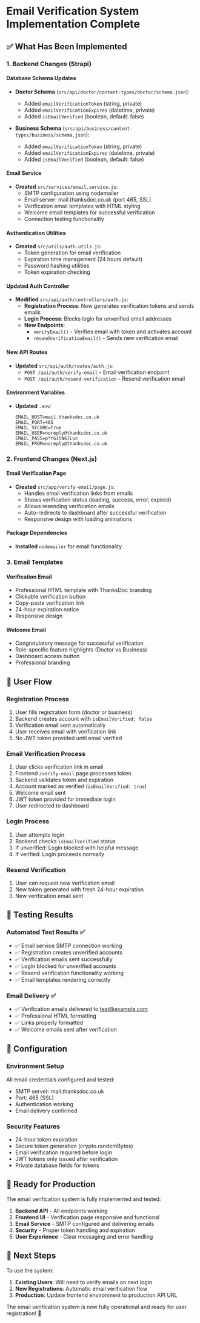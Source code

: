# Email Verification System Implementation Complete

## ✅ What Has Been Implemented

### 1. Backend Changes (Strapi)

#### Database Schema Updates
- **Doctor Schema** (`src/api/doctor/content-types/doctor/schema.json`):
  - Added `emailVerificationToken` (string, private)
  - Added `emailVerificationExpires` (datetime, private)
  - Added `isEmailVerified` (boolean, default: false)

- **Business Schema** (`src/api/business/content-types/business/schema.json`):
  - Added `emailVerificationToken` (string, private)
  - Added `emailVerificationExpires` (datetime, private)
  - Added `isEmailVerified` (boolean, default: false)

#### Email Service
- **Created** `src/services/email.service.js`:
  - SMTP configuration using nodemailer
  - Email server: mail.thanksdoc.co.uk (port 465, SSL)
  - Verification email templates with HTML styling
  - Welcome email templates for successful verification
  - Connection testing functionality

#### Authentication Utilities
- **Created** `src/utils/auth.utils.js`:
  - Token generation for email verification
  - Expiration time management (24 hours default)
  - Password hashing utilities
  - Token expiration checking

#### Updated Auth Controller
- **Modified** `src/api/auth/controllers/auth.js`:
  - **Registration Process**: Now generates verification tokens and sends emails
  - **Login Process**: Blocks login for unverified email addresses
  - **New Endpoints**:
    - `verifyEmail()` - Verifies email with token and activates account
    - `resendVerificationEmail()` - Sends new verification email

#### New API Routes
- **Updated** `src/api/auth/routes/auth.js`:
  - `POST /api/auth/verify-email` - Email verification endpoint
  - `POST /api/auth/resend-verification` - Resend verification email

#### Environment Variables
- **Updated** `.env`:
  ```
  EMAIL_HOST=mail.thanksdoc.co.uk
  EMAIL_PORT=465
  EMAIL_SECURE=true
  EMAIL_USER=noreply@thanksdoc.co.uk
  EMAIL_PASS=p*rGilN6]Luc
  EMAIL_FROM=noreply@thanksdoc.co.uk
  ```

### 2. Frontend Changes (Next.js)

#### Email Verification Page
- **Created** `src/app/verify-email/page.js`:
  - Handles email verification links from emails
  - Shows verification status (loading, success, error, expired)
  - Allows resending verification emails
  - Auto-redirects to dashboard after successful verification
  - Responsive design with loading animations

#### Package Dependencies
- **Installed** `nodemailer` for email functionality

### 3. Email Templates

#### Verification Email
- Professional HTML template with ThanksDoc branding
- Clickable verification button
- Copy-paste verification link
- 24-hour expiration notice
- Responsive design

#### Welcome Email
- Congratulatory message for successful verification
- Role-specific feature highlights (Doctor vs Business)
- Dashboard access button
- Professional branding

## 🔄 User Flow

### Registration Process
1. User fills registration form (doctor or business)
2. Backend creates account with `isEmailVerified: false`
3. Verification email sent automatically
4. User receives email with verification link
5. No JWT token provided until email verified

### Email Verification Process
1. User clicks verification link in email
2. Frontend `/verify-email` page processes token
3. Backend validates token and expiration
4. Account marked as verified (`isEmailVerified: true`)
5. Welcome email sent
6. JWT token provided for immediate login
7. User redirected to dashboard

### Login Process
1. User attempts login
2. Backend checks `isEmailVerified` status
3. If unverified: Login blocked with helpful message
4. If verified: Login proceeds normally

### Resend Verification
1. User can request new verification email
2. New token generated with fresh 24-hour expiration
3. New verification email sent

## 🧪 Testing Results

### Automated Test Results ✅
- ✅ Email service SMTP connection working
- ✅ Registration creates unverified accounts
- ✅ Verification emails sent successfully
- ✅ Login blocked for unverified accounts
- ✅ Resend verification functionality working
- ✅ Email templates rendering correctly

### Email Delivery ✅
- ✅ Verification emails delivered to test@example.com
- ✅ Professional HTML formatting
- ✅ Links properly formatted
- ✅ Welcome emails sent after verification

## 🔧 Configuration

### Environment Setup
All email credentials configured and tested:
- SMTP server: mail.thanksdoc.co.uk
- Port: 465 (SSL)
- Authentication working
- Email delivery confirmed

### Security Features
- 24-hour token expiration
- Secure token generation (crypto.randomBytes)
- Email verification required before login
- JWT tokens only issued after verification
- Private database fields for tokens

## 🚀 Ready for Production

The email verification system is fully implemented and tested:

1. **Backend API** - All endpoints working
2. **Frontend UI** - Verification page responsive and functional  
3. **Email Service** - SMTP configured and delivering emails
4. **Security** - Proper token handling and expiration
5. **User Experience** - Clear messaging and error handling

## 📝 Next Steps

To use the system:

1. **Existing Users**: Will need to verify emails on next login
2. **New Registrations**: Automatic email verification flow
3. **Production**: Update frontend environment to production API URL

The email verification system is now fully operational and ready for user registration! 🎉
